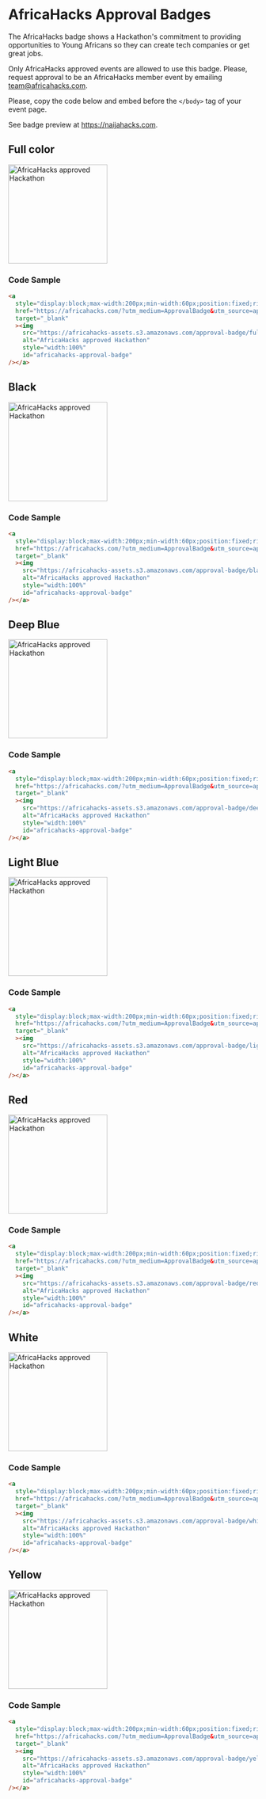 # AfricaHacks Approval Badges

The AfricaHacks badge shows a Hackathon's commitment to providing opportunities to Young Africans so they can create tech companies or get great jobs.

Only AfricaHacks approved events are allowed to use this badge. Please, request approval to be an AfricaHacks member event by emailing team@africahacks.com.

Please, copy the code below and embed before the `</body>` tag of your event page.

See badge preview at https://naijahacks.com.

## Full color

<img
    src="https://africahacks-assets.s3.amazonaws.com/approval-badge/full_colours.svg"
    alt="AfricaHacks approved Hackathon"
    width="200px"
    id="africahacks-approval-badge"
/>

### Code Sample

```html
<a
  style="display:block;max-width:200px;min-width:60px;position:fixed;right:0px;top:-5px;width:10%;z-index:10000"
  href="https://africahacks.com/?utm_medium=ApprovalBadge&utm_source=approved-hackathon"
  target="_blank"
  ><img
    src="https://africahacks-assets.s3.amazonaws.com/approval-badge/full_colours.svg"
    alt="AfricaHacks approved Hackathon"
    style="width:100%"
    id="africahacks-approval-badge"
/></a>
```

## Black

<img
    src="https://africahacks-assets.s3.amazonaws.com/approval-badge/black.svg"
    alt="AfricaHacks approved Hackathon"
    width="200px"
    id="africahacks-approval-badge"
/>

### Code Sample

```html
<a
  style="display:block;max-width:200px;min-width:60px;position:fixed;right:0px;top:-5px;width:10%;z-index:10000"
  href="https://africahacks.com/?utm_medium=ApprovalBadge&utm_source=approved-hackathon"
  target="_blank"
  ><img
    src="https://africahacks-assets.s3.amazonaws.com/approval-badge/black.svg"
    alt="AfricaHacks approved Hackathon"
    style="width:100%"
    id="africahacks-approval-badge"
/></a>
```

## Deep Blue

<img
    src="https://africahacks-assets.s3.amazonaws.com/approval-badge/deep_blue.svg"
    alt="AfricaHacks approved Hackathon"
    width="200px"
    id="africahacks-approval-badge"
/>

### Code Sample

```html
<a
  style="display:block;max-width:200px;min-width:60px;position:fixed;right:0px;top:-5px;width:10%;z-index:10000"
  href="https://africahacks.com/?utm_medium=ApprovalBadge&utm_source=approved-hackathon"
  target="_blank"
  ><img
    src="https://africahacks-assets.s3.amazonaws.com/approval-badge/deep_blue.svg"
    alt="AfricaHacks approved Hackathon"
    style="width:100%"
    id="africahacks-approval-badge"
/></a>
```

## Light Blue

<img
    src="https://africahacks-assets.s3.amazonaws.com/approval-badge/light_blue.svg"
    alt="AfricaHacks approved Hackathon"
    width="200px"
    id="africahacks-approval-badge"
/>

### Code Sample

```html
<a
  style="display:block;max-width:200px;min-width:60px;position:fixed;right:0px;top:-5px;width:10%;z-index:10000"
  href="https://africahacks.com/?utm_medium=ApprovalBadge&utm_source=approved-hackathon"
  target="_blank"
  ><img
    src="https://africahacks-assets.s3.amazonaws.com/approval-badge/light_blue.svg"
    alt="AfricaHacks approved Hackathon"
    style="width:100%"
    id="africahacks-approval-badge"
/></a>
```

## Red

<img
    src="https://africahacks-assets.s3.amazonaws.com/approval-badge/red.svg"
    alt="AfricaHacks approved Hackathon"
    width="200px"
    id="africahacks-approval-badge"
/>

### Code Sample

```html
<a
  style="display:block;max-width:200px;min-width:60px;position:fixed;right:0px;top:-5px;width:10%;z-index:10000"
  href="https://africahacks.com/?utm_medium=ApprovalBadge&utm_source=approved-hackathon"
  target="_blank"
  ><img
    src="https://africahacks-assets.s3.amazonaws.com/approval-badge/red.svg"
    alt="AfricaHacks approved Hackathon"
    style="width:100%"
    id="africahacks-approval-badge"
/></a>
```

## White

<img
    src="https://africahacks-assets.s3.amazonaws.com/approval-badge/white.svg"
    alt="AfricaHacks approved Hackathon"
    width="200px"
    id="africahacks-approval-badge"
/>

### Code Sample

```html
<a
  style="display:block;max-width:200px;min-width:60px;position:fixed;right:0px;top:-5px;width:10%;z-index:10000"
  href="https://africahacks.com/?utm_medium=ApprovalBadge&utm_source=approved-hackathon"
  target="_blank"
  ><img
    src="https://africahacks-assets.s3.amazonaws.com/approval-badge/white.svg"
    alt="AfricaHacks approved Hackathon"
    style="width:100%"
    id="africahacks-approval-badge"
/></a>
```

## Yellow

<img
    src="https://africahacks-assets.s3.amazonaws.com/approval-badge/yellow.svg"
    alt="AfricaHacks approved Hackathon"
    width="200px"
    id="africahacks-approval-badge"
/>

### Code Sample

```html
<a
  style="display:block;max-width:200px;min-width:60px;position:fixed;right:0px;top:-5px;width:10%;z-index:10000"
  href="https://africahacks.com/?utm_medium=ApprovalBadge&utm_source=approved-hackathon"
  target="_blank"
  ><img
    src="https://africahacks-assets.s3.amazonaws.com/approval-badge/yellow.svg"
    alt="AfricaHacks approved Hackathon"
    style="width:100%"
    id="africahacks-approval-badge"
/></a>
```
